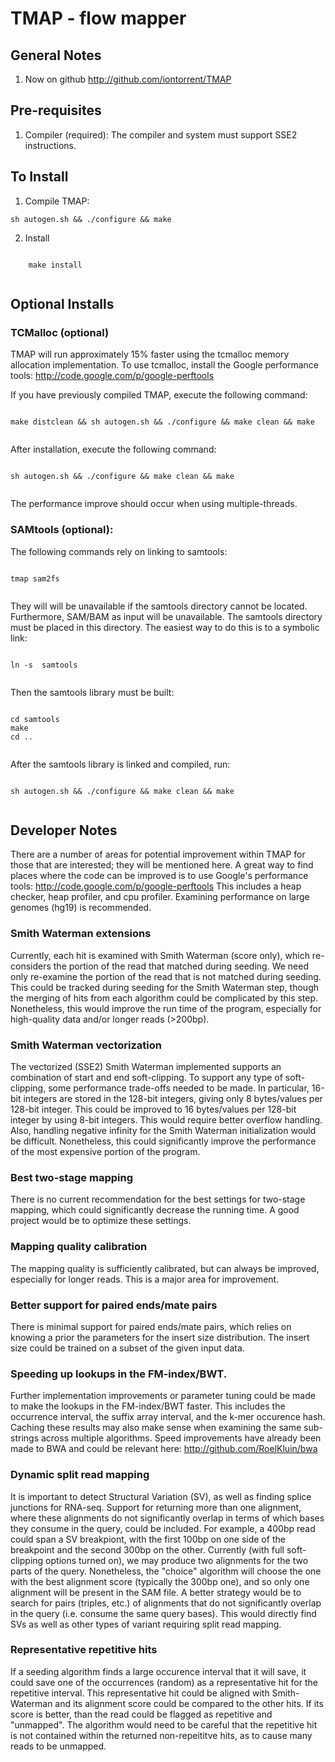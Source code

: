# TMAP - flow mapper

##  General Notes 
1.  Now on github
  http://github.com/iontorrent/TMAP

##  Pre-requisites
1. Compiler (required):
  The compiler and system must support SSE2 instructions.  

##  To Install

1. Compile TMAP:
  <pre lang="bsh"><code>sh autogen.sh && ./configure && make</code></pre>
2. Install
  <pre lang="bsh"><code>
    make install
  </code></pre>

##  Optional Installs

### TCMalloc (optional)
  TMAP will run approximately 15% faster using the tcmalloc memory allocation
  implementation.  To use tcmalloc, install the Google performance tools:
  http://code.google.com/p/google-perftools
  
  If you have previously compiled TMAP, execute the following command:
  <pre lang="bsh"><code>
make distclean && sh autogen.sh && ./configure && make clean && make
  </code></pre>
  After installation, execute the following command:
  <pre lang="bsh"><code>
sh autogen.sh && ./configure && make clean && make
  </code></pre>
  The performance improve should occur when using multiple-threads.

### SAMtools (optional):
  The following commands rely on linking to samtools:
  <pre lang="bsh"><code>
tmap sam2fs
  </code></pre>
  They will will be unavailable if the samtools directory cannot be located.
  Furthermore, SAM/BAM as input will be unavailable.  The samtools directory must be 
  placed in this directory.  The easiest way to do this is to a symbolic link:
  <pre lang="bsh"><code>
ln -s <path to samtools> samtools 
  </code></pre>
  Then the samtools library must be built:
  <pre lang="bsh"><code>
cd samtools
make
cd ..
  </code></pre>
  After the samtools library is linked and compiled, run:
  <pre lang="bsh"><code>
sh autogen.sh && ./configure && make clean && make
  </code></pre>

##  Developer Notes

There are a number of areas for potential improvement within TMAP for those
that are interested; they will be mentioned here.  A great way to find places
where the code can be improved is to use Google's performance tools:
  http://code.google.com/p/google-perftools
This includes a heap checker, heap profiler, and cpu profiler.  Examining 
performance on large genomes (hg19) is recommended.

### Smith Waterman extensions
  Currently, each hit is examined with Smith Waterman (score only), which
   re-considers the portion of the read that matched during seeding.  We need
   only re-examine the portion of the read that is not matched during seeding.
   This could be tracked during seeding for the Smith Waterman step, though 
   the merging of hits from each algorithm could be complicated by this step.
   Nonetheless, this would improve the run time of the program, especially for
   high-quality data and/or longer reads (>200bp).

### Smith Waterman vectorization
  The vectorized (SSE2) Smith Waterman implemented supports an combination of
    start and end soft-clipping.  To support any type of soft-clipping, some 
    performance trade-offs needed to be made.  In particular, 16-bit integers
	are stored in the 128-bit integers, giving only 8 bytes/values per 128-bit 
    integer.  This could be improved to 16 bytes/values per 128-bit integer by
    using 8-bit integers.  This would require better overflow handling.  Also,
    handling negative infinity for the Smith Waterman initialization would be
    difficult.  Nonetheless, this could significantly improve the performance of
    the most expensive portion of the program.

### Best two-stage mapping
  There is no current recommendation for the best settings for two-stage 
    mapping, which could significantly decrease the running time.  A good 
	project would be to optimize these settings.

### Mapping quality calibration
  The mapping quality is sufficiently calibrated, but can always be improved,
    especially for longer reads.  This is a major area for improvement.

### Better support for paired ends/mate pairs
  There is minimal support for paired ends/mate pairs, which relies on knowing
    a prior the parameters for the insert size distribution.  The insert size 
	could be trained on a subset of the given input data.

### Speeding up lookups in the FM-index/BWT.
  Further implementation improvements or parameter tuning could be made to make
    the lookups in the FM-index/BWT faster.  This includes the occurrence 
	interval, the suffix array interval, and the k-mer occurence hash.  Caching
	these results may also make sense when examining the same sub-strings across
	multiple algorithms.  Speed improvements have already been made to BWA and 
	could be relevant here:
	  http://github.com/RoelKluin/bwa

### Dynamic split read mapping
  It is important to detect Structural Variation (SV), as well as finding splice 
    junctions for RNA-seq.  Support for returning more than one alignment, where
	these alignments do not significantly overlap in terms of which bases they
	consume in the query, could be included.  For example, a 400bp read could span
	a SV breakpiont, with the first 100bp on one side of the breakpoint and the 
	second 300bp on the other.  Currently (with full soft-clipping options turned 
    on), we may produce two alignments for the two parts of the query. Nonetheless,
	the "choice" algorithm will choose the one with the best alignment score 
    (typically the 300bp one), and so only one alignment will be present in the SAM
	file.  A better strategy would be to search for pairs (triples, etc.) of 
	alignments that do not significantly overlap in the query (i.e. consume the same
	query bases).  This would directly find SVs as well as other types of variant
	requiring split read mapping.

### Representative repetitive hits
  If a seeding algorithm finds a large occurence interval that it will save, it 
    could save one of the occurrences (random) as a representative hit for the 
	repetitive interval.  This representative hit could be aligned with Smith-Waterman
	and its alignment score could be compared to the other hits.  If its score is
	better, than the read could be flagged as repetitive and "unmapped".  The 
	algorithm would need to be careful that the repetitive hit is not contained 
	within the returned non-repeititve hits, as to cause many reads to be unmapped.
